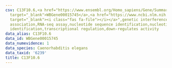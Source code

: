 ```yaml
---
csv: C13F10.6,<a href="https://www.ensembl.org/Homo_sapiens/Gene/Summary?db=core;g=WBGene00015745"
  target="_blank">WBGene00015745</a>,<a href="https://www.ncbi.nlm.nih.gov/pubmed/27496166"
  target="_blank"><i class="fas fa-file"></i></a>",genetic interference,functional
  association,RNA-seq assay,nucleotide sequence identification,nucleotide sequence
  identification,transcriptional regulation,down-regulates activity
data_alias: C13F10.6
data_id: WBGene00015745
data_numevidence: 1
data_species: Caenorhabditis elegans
data_taxid: '6239'
title: C13F10.6
---
```

